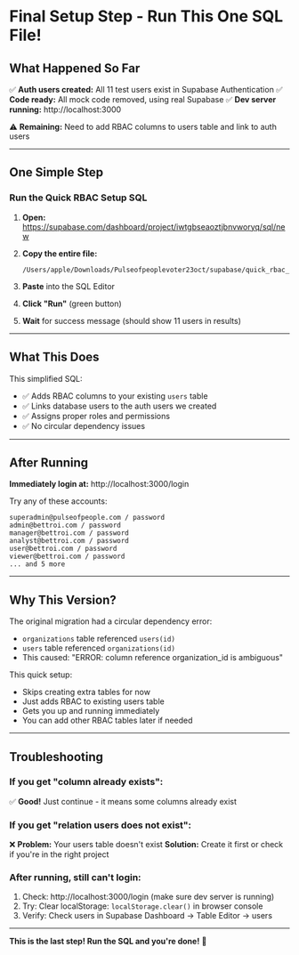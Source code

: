 # Final Setup Step - Run This One SQL File!

## What Happened So Far

✅ **Auth users created:** All 11 test users exist in Supabase Authentication
✅ **Code ready:** All mock code removed, using real Supabase
✅ **Dev server running:** http://localhost:3000

⚠️ **Remaining:** Need to add RBAC columns to users table and link to auth users

---

## One Simple Step

### Run the Quick RBAC Setup SQL

1. **Open:** https://supabase.com/dashboard/project/iwtgbseaoztjbnvworyq/sql/new

2. **Copy the entire file:**
   ```
   /Users/apple/Downloads/Pulseofpeoplevoter23oct/supabase/quick_rbac_setup.sql
   ```

3. **Paste** into the SQL Editor

4. **Click "Run"** (green button)

5. **Wait** for success message (should show 11 users in results)

---

## What This Does

This simplified SQL:
- ✅ Adds RBAC columns to your existing `users` table
- ✅ Links database users to the auth users we created
- ✅ Assigns proper roles and permissions
- ✅ No circular dependency issues

---

## After Running

**Immediately login at:** http://localhost:3000/login

Try any of these accounts:
```
superadmin@pulseofpeople.com / password
admin@bettroi.com / password
manager@bettroi.com / password
analyst@bettroi.com / password
user@bettroi.com / password
viewer@bettroi.com / password
... and 5 more
```

---

## Why This Version?

The original migration had a circular dependency error:
- `organizations` table referenced `users(id)`
- `users` table referenced `organizations(id)`
- This caused: "ERROR: column reference organization_id is ambiguous"

This quick setup:
- Skips creating extra tables for now
- Just adds RBAC to existing users table
- Gets you up and running immediately
- You can add other RBAC tables later if needed

---

## Troubleshooting

### If you get "column already exists":
✅ **Good!** Just continue - it means some columns already exist

### If you get "relation users does not exist":
❌ **Problem:** Your users table doesn't exist
**Solution:** Create it first or check if you're in the right project

### After running, still can't login:
1. Check: http://localhost:3000/login (make sure dev server is running)
2. Try: Clear localStorage: `localStorage.clear()` in browser console
3. Verify: Check users in Supabase Dashboard → Table Editor → users

---

**This is the last step! Run the SQL and you're done!** 🎉
